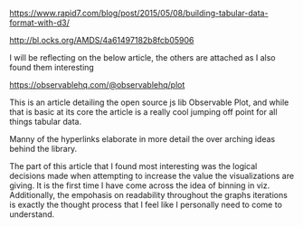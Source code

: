 https://www.rapid7.com/blog/post/2015/05/08/building-tabular-data-format-with-d3/

http://bl.ocks.org/AMDS/4a61497182b8fcb05906

I will be reflecting on the below article, the others are attached as I also found them interesting

https://observablehq.com/@observablehq/plot

This is an article detailing the open source js lib Observable Plot, and while that is basic at its core
the article is a really cool jumping off point for all things tabular data. 

Manny of the hyperlinks elaborate in more detail the over arching ideas behind the library. 

The part of this article that I found most interesting was the logical decisions made when attempting to increase the value the visualizations are giving.
It is the first time I have come across the idea of binning in viz. Additionally, the empohasis on readability throughout the graphs iterations is exactly the
thought process that I feel like I personally need to come to understand. 



